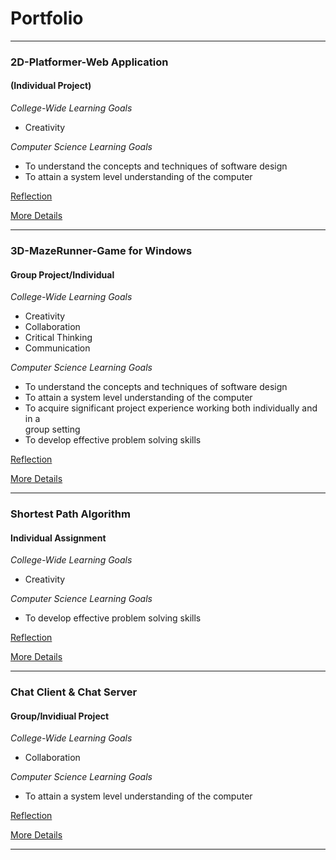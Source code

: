 # Portfolio


***

### 2D-Platformer-Web Application 

#### (Individual Project)

*College-Wide Learning Goals*

+ Creativity
 
*Computer Science Learning Goals* 
 
 + To	understand the concepts	and techniques of software design
 + To	attain a	system level understanding	of	the computer

[Reflection](https://github.com/heytoshi/2D-Platformer/blob/master/PORTFOLIO.md)

[More Details](https://github.com/heytoshi/2D-Platformer/blob/master/README.md)

***

### 3D-MazeRunner-Game for Windows

#### Group Project/Individual

*College-Wide Learning Goals*

+ Creativity
+ Collaboration
+ Critical Thinking
+ Communication

 *Computer Science Learning Goals* 
 
+ To	understand	the	concepts	and	techniques	of software	design
+ To	attain	a	system	level	understanding	of	the	computer
+ To	acquire	significant	project	experience	working	both	individually	and	in	a	
 group	setting
+ To	develop	effective	problem	solving	skills

[Reflection](https://github.com/heytoshi/3D-MazeRunner/blob/master/PORTFOLIO.md)

[More Details](https://github.com/heytoshi/3D-MazeRunner/blob/master/README.md)

***

### Shortest Path Algorithm

#### Individual Assignment

*College-Wide Learning Goals*

+ Creativity

*Computer Science Learning Goals* 

+ To	develop	effective	problem	solving	skills

[Reflection](https://github.com/heytoshi/Shortest-Path/blob/master/PORTFOLIO.md)

[More Details](https://github.com/heytoshi/Shortest-Path/blob/master/README.md)

***

### Chat Client & Chat Server

#### Group/Invidiual Project

*College-Wide Learning Goals*

+ Collaboration

*Computer Science Learning Goals* 

+ To	attain	a	system	level	understanding	of	the	computer

[Reflection](https://github.com/heytoshi/ChatRoomProject/blob/master/PORTFOLIO.md)

[More Details](https://github.com/heytoshi/ChatRoomProject/blob/master/README.md)

***
